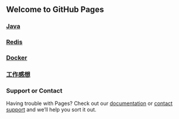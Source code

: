 ## Welcome to GitHub Pages


### [Java](./java/algorithm.md)

### [Redis](./Redis/Redis.md)

### [Docker](./docker/docker.md)

### [工作感想](./tmp/tmp.md)



### Support or Contact

Having trouble with Pages? Check out our [documentation](https://help.github.com/categories/github-pages-basics/) or [contact support](sunxiaowei199325@163.com) and we’ll help you sort it out.
